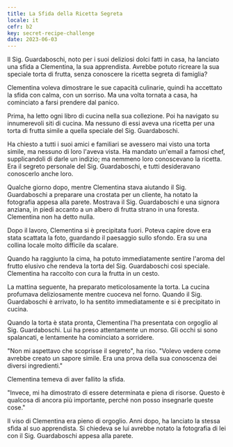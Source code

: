 ```yaml
---
title: La Sfida della Ricetta Segreta
locale: it
cefr: b2
key: secret-recipe-challenge
date: 2023-06-03
---
```


Il Sig. Guardaboschi, noto per i suoi deliziosi dolci fatti in casa, ha lanciato una sfida a Clementina, la sua apprendista. Avrebbe potuto ricreare la sua speciale torta di frutta, senza conoscere la ricetta segreta di famiglia?

Clementina voleva dimostrare le sue capacità culinarie, quindi ha accettato la sfida con calma, con un sorriso. Ma una volta tornata a casa, ha cominciato a farsi prendere dal panico.

Prima, ha letto ogni libro di cucina nella sua collezione. Poi ha navigato su innumerevoli siti di cucina. Ma nessuno di essi aveva una ricetta per una torta di frutta simile a quella speciale del Sig. Guardaboschi.

Ha chiesto a tutti i suoi amici e familiari se avessero mai visto una torta simile, ma nessuno di loro l'aveva vista. Ha mandato un'email a famosi chef, supplicandoli di darle un indizio; ma nemmeno loro conoscevano la ricetta. Era il segreto personale del Sig. Guardaboschi, e tutti desideravano conoscerlo anche loro.

Qualche giorno dopo, mentre Clementina stava aiutando il Sig. Guardaboschi a preparare una crostata per un cliente, ha notato la fotografia appesa alla parete. Mostrava il Sig. Guardaboschi e una signora anziana, in piedi accanto a un albero di frutta strano in una foresta. Clementina non ha detto nulla.

Dopo il lavoro, Clementina si è precipitata fuori. Poteva capire dove era stata scattata la foto, guardando il paesaggio sullo sfondo. Era su una collina locale molto difficile da scalare.

Quando ha raggiunto la cima, ha potuto immediatamente sentire l'aroma del frutto elusivo che rendeva la torta del Sig. Guardaboschi così speciale. Clementina ha raccolto con cura la frutta in un cesto.

La mattina seguente, ha preparato meticolosamente la torta. La cucina profumava deliziosamente mentre cuoceva nel forno. Quando il Sig. Guardaboschi è arrivato, lo ha sentito immediatamente e si è precipitato in cucina.

Quando la torta è stata pronta, Clementina l'ha presentata con orgoglio al Sig. Guardaboschi. Lui ha preso attentamente un morso. Gli occhi si sono spalancati, e lentamente ha cominciato a sorridere.

"Non mi aspettavo che scoprisse il segreto", ha riso. "Volevo vedere come avrebbe creato un sapore simile. Era una prova della sua conoscenza dei diversi ingredienti."

Clementina temeva di aver fallito la sfida.

"Invece, mi ha dimostrato di essere determinata e piena di risorse. Questo è qualcosa di ancora più importante, perché non posso insegnarle queste cose."

Il viso di Clementina era pieno di orgoglio. Anni dopo, ha lanciato la stessa sfida al suo apprendista. Si chiedeva se lui avrebbe notato la fotografia di lei con il Sig. Guardaboschi appesa alla parete.